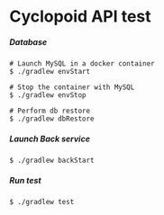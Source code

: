 # Cyclopoid API test

##### Database
```
# Launch MySQL in a docker container
$ ./gradlew envStart

# Stop the container with MySQL
$ ./gradlew envStop

# Perform db restore
$ ./gradlew dbRestore
```

##### Launch Back service
```
$ ./gradlew backStart
```

##### Run test
```
$ ./gradlew test
```
